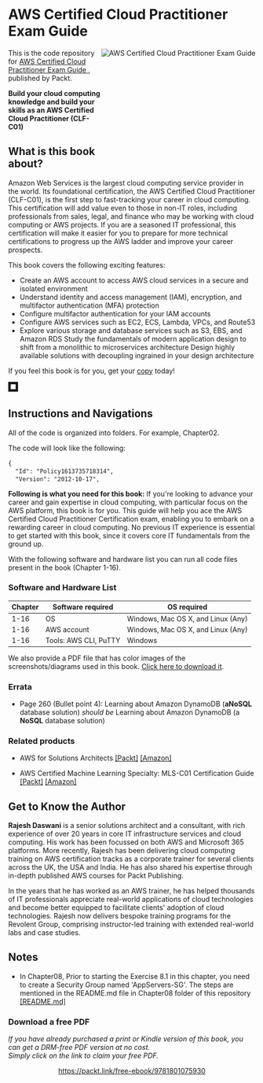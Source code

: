 


# AWS Certified Cloud Practitioner Exam Guide 

<a href="https://www.packtpub.com/product/aws-certified-cloud-practitioner-exam-guide/9781801075930?utm_source=github&utm_medium=repository&utm_campaign=9781801075930"><img src="https://static.packt-cdn.com/products/9781801075930/cover/smaller" alt="AWS Certified Cloud Practitioner Exam Guide " height="256px" align="right"></a>

This is the code repository for [AWS Certified Cloud Practitioner Exam Guide ](https://www.packtpub.com/product/aws-certified-cloud-practitioner-exam-guide/9781801075930?utm_source=github&utm_medium=repository&utm_campaign=9781801075930), published by Packt.

**Build your cloud computing knowledge and build your skills as an AWS Certified Cloud Practitioner (CLF-C01)**

## What is this book about?
Amazon Web Services is the largest cloud computing service provider in the world. Its foundational certification, the AWS Certified Cloud Practitioner (CLF-C01), is the first step to fast-tracking your career in cloud computing. This certification will add value even to those in non-IT roles, including professionals from sales, legal, and finance who may be working with cloud computing or AWS projects. If you are a seasoned IT professional, this certification will make it easier for you to prepare for more technical certifications to progress up the AWS ladder and improve your career prospects. 

This book covers the following exciting features:
* Create an AWS account to access AWS cloud services in a secure and isolated environment
* Understand identity and access management (IAM), encryption, and multifactor authentication (MFA) protection
* Configure multifactor authentication for your IAM accounts
* Configure AWS services such as EC2, ECS, Lambda, VPCs, and Route53
* Explore various storage and database services such as S3, EBS, and Amazon RDS
Study the fundamentals of modern application design to shift from a monolithic to microservices architecture
Design highly available solutions with decoupling ingrained in your design architecture

If you feel this book is for you, get your [copy](https://www.amazon.com/dp/180107593X) today!

<a href="https://www.packtpub.com/?utm_source=github&utm_medium=banner&utm_campaign=GitHubBanner"><img src="https://raw.githubusercontent.com/PacktPublishing/GitHub/master/GitHub.png" 
alt="https://www.packtpub.com/" border="5" /></a>

## Instructions and Navigations
All of the code is organized into folders. For example, Chapter02.

The code will look like the following:
```
{
  "Id": "Policy1613735718314",
  "Version": "2012-10-17",
```

**Following is what you need for this book:**
If you're looking to advance your career and gain expertise in cloud computing, with particular focus on the AWS platform, this book is for you. This guide will help you ace the AWS Certified Cloud Practitioner Certification exam, enabling you to embark on a rewarding career in cloud computing. No previous IT experience is essential to get started with this book, since it covers core IT fundamentals from the ground up.

With the following software and hardware list you can run all code files present in the book (Chapter 1-16).
### Software and Hardware List
| Chapter | Software required | OS required |
| -------- | ------------------------------------ | ----------------------------------- |
| 1-16 | OS | Windows, Mac OS X, and Linux (Any) |
| 1-16 | AWS account | Windows, Mac OS X, and Linux (Any) |
| 1-16 | Tools: AWS CLI, PuTTY | Windows |

We also provide a PDF file that has color images of the screenshots/diagrams used in this book. [Click here to download it](https://static.packt-cdn.com/downloads/9781801075930_ColorImages.pdf).

### Errata
* Page 260 (Bullet point 4): Learning about Amazon DynamoDB (**aNoSQL** database solution) _should be_ Learning about Amazon DynamoDB (a **NoSQL** database solution)

### Related products
* AWS for Solutions Architects  [[Packt]](https://www.packtpub.com/product/aws-for-solutions-architects/9781789539233?utm_source=github&utm_medium=repository&utm_campaign=9781789539233) [[Amazon]](https://www.amazon.com/dp/1789539234)

* AWS Certified Machine Learning Specialty: MLS-C01 Certification Guide  [[Packt]](https://www.packtpub.com/product/aws-certified-machine-learning-specialty-mls-c01-certification-guide/9781800569003?utm_source=github&utm_medium=repository&utm_campaign=9781800569003) [[Amazon]](https://www.amazon.com/dp/1800569009)

## Get to Know the Author
**Rajesh Daswani**
is a senior solutions architect and a consultant, with rich experience of over 20 years in core IT infrastructure services and cloud computing. His work has been focussed on both AWS and Microsoft 365 platforms. More recently, Rajesh has been delivering cloud computing training on AWS certification tracks as a corporate trainer for several clients across the UK, the USA and India. He has also shared his expertise through in-depth published AWS courses for Packt Publishing.

In the years that he has worked as an AWS trainer, he has helped thousands of IT professionals appreciate real-world applications of cloud technologies and become better equipped to facilitate clients' adoption of cloud technologies. Rajesh now delivers bespoke training programs for the Revolent Group, comprising instructor-led training with extended real-world labs and case studies.

## Notes
* In Chapter08, Prior to starting the Exercise 8.1 in this chapter, you need to create a Security Group named 'AppServers-SG'. The steps are mentioned in the README.md file in Chapter08 folder of this repository  [[README.md]](https://github.com/PacktPublishing/AWS-Certified-Cloud-Practitioner-Exam-Guide/blob/main/Chapter08/README.md)
### Download a free PDF

 <i>If you have already purchased a print or Kindle version of this book, you can get a DRM-free PDF version at no cost.<br>Simply click on the link to claim your free PDF.</i>
<p align="center"> <a href="https://packt.link/free-ebook/9781801075930">https://packt.link/free-ebook/9781801075930 </a> </p>
